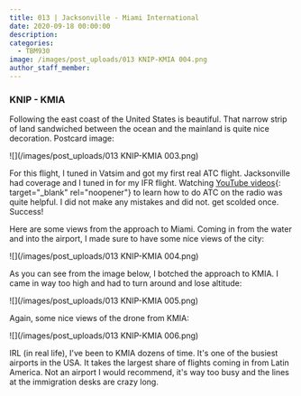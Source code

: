 ```yaml
---
title: 013 | Jacksonville - Miami International
date: 2020-09-18 00:00:00
description:
categories:
  - TBM930
image: /images/post_uploads/013 KNIP-KMIA 004.png
author_staff_member:
---
```


### KNIP - KMIA

Following the east coast of the United States is beautiful. That narrow strip of land sandwiched between the ocean and the mainland is quite nice decoration. Postcard image:

![](/images/post_uploads/013 KNIP-KMIA 003.png)

For this flight, I tuned in Vatsim and got my first real ATC flight. Jacksonville had coverage and I tuned in for my IFR flight. Watching [YouTube videos](https://www.youtube.com/watch?v=zBWVfz6GEgk){: target="_blank" rel="noopener"} to learn how to do ATC on the radio was quite helpful. I did not make any mistakes and did not. get scolded once. Success\!

Here are some views from the approach to Miami. Coming in from the water and into the airport, I made sure to have some nice views of the city:

![](/images/post_uploads/013 KNIP-KMIA 004.png)

As you can see from the image below, I botched the approach to KMIA. I came in way too high and had to turn around and lose altitude:

![](/images/post_uploads/013 KNIP-KMIA 005.png)

Again, some nice views of the drone from KMIA:

![](/images/post_uploads/013 KNIP-KMIA 006.png)

IRL (in real life), I've been to KMIA dozens of time. It's one of the busiest airports in the USA. It takes the largest share of flights coming in from Latin America. Not an airport I would recommend, it's way too busy and the lines at the immigration desks are crazy long.